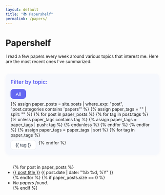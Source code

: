 ```yaml
---
layout: default
title: "📚 Papershelf"
permalink: /papers/
---
```


# Papershelf

<p>I read a few papers every week around various topics that interest me. Here are the most recent ones I've summarized.</p>

<div class="tag-filter">
  <div class="tag-filter-header">Filter by topic:</div>
  <div class="tag-buttons">
    <button class="tag-button active" data-tag="all">All</button>
    {% assign paper_posts = site.posts | where_exp: "post", "post.categories contains 'papers'" %}
    {% assign paper_tags = "" | split: "" %}
    {% for post in paper_posts %}
      {% for tag in post.tags %}
        {% unless paper_tags contains tag %}
          {% assign paper_tags = paper_tags | push: tag %}
        {% endunless %}
      {% endfor %}
    {% endfor %}
    {% assign paper_tags = paper_tags | sort %}
    {% for tag in paper_tags %}
      <button class="tag-button" data-tag="{{ tag }}">{{ tag }}</button>
    {% endfor %}
  </div>
</div>

<ul class="paper-list">
  {% for post in paper_posts %}
    <li class="paper-item" data-tags="{{ post.tags | join: ' ' }}">
      <a href="{{ post.url | relative_url }}" class="list-title">{{ post.title }}</a>
      <span class="list-date">{{ post.date | date: "%b %d, %Y" }}</span>
    </li>
  {% endfor %}
  {% if paper_posts.size == 0 %}
    <li><em>No papers found.</em></li>
  {% endif %}
</ul>

<style>
/* H2 heading styling */
h2 {
  color: #7c3aed !important;
  font-weight: 600;
  border-bottom: 2px solid #e5e7eb;
  padding-bottom: 0.5rem;
  margin-top: 2rem;
  margin-bottom: 1.5rem;
}

.tag-filter {
  margin: 2rem 0;
  padding: 1rem;
  background: #f6f8fd;
  border-radius: 0.8rem;
  box-shadow: 0 2px 8px rgba(99,102,241,0.04);
}

.tag-filter-header {
  font-weight: 600;
  color: #6366f1;
  margin-bottom: 0.8rem;
  font-size: 1.1rem;
}

.tag-buttons {
  display: flex;
  flex-wrap: wrap;
  gap: 0.5rem;
}

.tag-button {
  padding: 0.4rem 1rem;
  border: 1.5px solid #e5e7eb;
  border-radius: 0.6rem;
  background: white;
  color: #374151;
  font-size: 0.95rem;
  cursor: pointer;
  transition: all 0.2s ease;
}

.tag-button:hover {
  background: #f4f6fb;
  border-color: #6366f1;
  color: #6366f1;
}

.tag-button.active {
  background: #6366f1;
  color: white;
  border-color: #6366f1;
}

.paper-list {
  margin-top: 2rem;
}

.paper-item {
  opacity: 1;
  transition: opacity 0.3s ease;
}

.paper-item.hidden {
  display: none;
  opacity: 0;
}

@media (max-width: 600px) {
  .tag-buttons {
    gap: 0.3rem;
  }
  
  .tag-button {
    padding: 0.3rem 0.8rem;
    font-size: 0.9rem;
  }
}
</style>

<script>
document.addEventListener('DOMContentLoaded', function() {
  const tagButtons = document.querySelectorAll('.tag-button');
  const paperItems = document.querySelectorAll('.paper-item');

  tagButtons.forEach(button => {
    button.addEventListener('click', () => {
      // Update active button
      tagButtons.forEach(btn => btn.classList.remove('active'));
      button.classList.add('active');

      const selectedTag = button.getAttribute('data-tag');

      // Filter papers
      paperItems.forEach(item => {
        if (selectedTag === 'all') {
          item.classList.remove('hidden');
        } else {
          const itemTags = item.getAttribute('data-tags').split(' ');
          if (itemTags.includes(selectedTag)) {
            item.classList.remove('hidden');
          } else {
            item.classList.add('hidden');
          }
        }
      });
    });
  });
});
</script>
